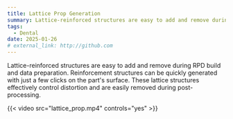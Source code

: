 ```yaml
---
title: Lattice Prop Generation
summary: Lattice-reinforced structures are easy to add and remove during RPD build and data preparation.
tags:
  - Dental
date: 2025-01-26
# external_link: http://github.com
---
```

Lattice-reinforced structures are easy to add and remove during RPD build and data preparation. Reinforcement structures can be quickly generated with just a few clicks on the part's surface. These lattice structures effectively control distortion and are easily removed during post-processing.

{{< video src="lattice_prop.mp4" controls="yes" >}}